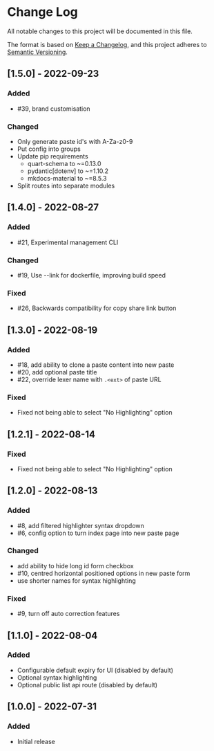# Change Log
All notable changes to this project will be documented in this file.

The format is based on [Keep a Changelog](https://keepachangelog.com/en/1.0.0/),
and this project adheres to [Semantic Versioning](https://semver.org/spec/v2.0.0.html).

## [1.5.0] - 2022-09-23
### Added
- #39, brand customisation
### Changed
- Only generate paste id's with A-Za-z0-9
- Put config into groups
- Update pip requirements
  - quart-schema to ~=0.13.0
  - pydantic[dotenv] to ~=1.10.2
  - mkdocs-material to ~=8.5.3
- Split routes into separate modules

## [1.4.0] - 2022-08-27
### Added
- #21, Experimental management CLI
### Changed
- #19, Use --link for dockerfile, improving build speed
### Fixed
- #26, Backwards compatibility for copy share link button

## [1.3.0] - 2022-08-19
### Added
- #18, add ability to clone a paste content into new paste
- #20, add optional paste title
- #22, override lexer name with `.<ext>` of paste URL
### Fixed
- Fixed not being able to select "No Highlighting" option

## [1.2.1] - 2022-08-14
### Fixed
- Fixed not being able to select "No Highlighting" option

## [1.2.0] - 2022-08-13
### Added
- #8, add filtered highlighter syntax dropdown
- #6, config option to turn index page into new paste page
### Changed
- add ability to hide long id form checkbox
- #10, centred horizontal positioned options in new paste form
- use shorter names for syntax highlighting
### Fixed
- #9, turn off auto correction features

## [1.1.0] - 2022-08-04
### Added
- Configurable default expiry for UI (disabled by default)
- Optional syntax highlighting
- Optional public list api route (disabled by default)

## [1.0.0] - 2022-07-31
### Added
- Initial release
